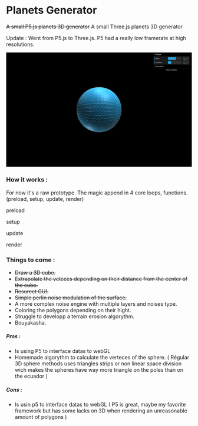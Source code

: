 # Planets Generator

~~A small P5.js planets 3D generator~~
A small Three.js planets 3D generator

Update : Went from P5.js to Three.js. P5 had a really low framerate at high resolutions.

![cubes view](https://github.com/xLeDocteurx/planets-generator/blob/master/git/sc002.png)

### How it works :
For now it's a raw prototype.
The magic append in 4 core loops, functions. (preload, setup, update, render)

preload

setup

update

render

### Things to come :
- ~~Draw a 3D cube.~~
- ~~Extrapolate the veteces depending on their distance from the center of the cube.~~
- ~~Resurect GUI.~~
- ~~Simple perlin noise modulation of the surface.~~
- A more complex noise engine with multiple layers and noises type.
- Coloring the polygons depending on their hight.
- Struggle to developp a terrain erosion algorythm.
- Bouyakasha.



##### Pros :
- Is using P5 to interface datas to webGL
- Homemade algorythm to calculate the verteces of the sphere.
( Régular 3D sphere methods uses triangles strips or non linear space division wich makes the spheres have way more triangle on the poles than on the ecuador )

##### Cons :
- Is usin p5 to interface datas to webGL
( P5 is great, maybe my favorite framework but has some lacks on 3D when rendering an unreasonable amount of polygons )
